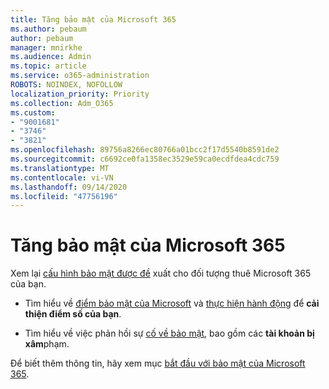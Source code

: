 ```yaml
---
title: Tăng bảo mật của Microsoft 365
ms.author: pebaum
author: pebaum
manager: mnirkhe
ms.audience: Admin
ms.topic: article
ms.service: o365-administration
ROBOTS: NOINDEX, NOFOLLOW
localization_priority: Priority
ms.collection: Adm_O365
ms.custom:
- "9001681"
- "3746"
- "3821"
ms.openlocfilehash: 89756a8266ec80766a01bcc2f17d5540b8591de2
ms.sourcegitcommit: c6692ce0fa1358ec3529e59ca0ecdfdea4cdc759
ms.translationtype: MT
ms.contentlocale: vi-VN
ms.lasthandoff: 09/14/2020
ms.locfileid: "47756196"
---
```

# <a name="increase-microsoft-365-security"></a>Tăng bảo mật của Microsoft 365

Xem lại [cấu hình bảo mật được đề](https://docs.microsoft.com/microsoft-365/security/office-365-security/tenant-wide-setup-for-increased-security?view=o365-worldwide) xuất cho đối tượng thuê Microsoft 365 của bạn.

- Tìm hiểu về [điểm bảo mật của Microsoft](https://docs.microsoft.com/microsoft-365/security/mtp/microsoft-secure-score?view=o365-worldwide) và [thực hiện hành động](https://docs.microsoft.com/microsoft-365/security/mtp/microsoft-secure-score?view=o365-worldwide#take-action-to-improve-your-score) để **cải thiện điểm số của bạn**.

- Tìm hiểu về việc phản hồi sự [cố về bảo mật](https://docs.microsoft.com/microsoft-365/security/office-365-security/office365-security-incident-response-overview?view=o365-worldwide), bao gồm các **tài khoản bị xâm**phạm.

Để biết thêm thông tin, hãy xem mục [bắt đầu với bảo mật của Microsoft 365](https://docs.microsoft.com/microsoft-365/security/office-365-security/security-roadmap?view=o365-worldwide). 
